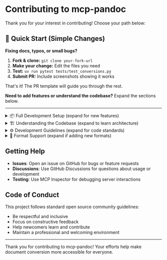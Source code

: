 # Contributing to mcp-pandoc

Thank you for your interest in contributing! Choose your path below:

## 🚀 Quick Start (Simple Changes)

**Fixing docs, typos, or small bugs?**

1. **Fork & clone:** `git clone your-fork-url`
2. **Make your change:** Edit the files you need
3. **Test:** `uv run pytest tests/test_conversions.py` 
4. **Submit PR:** Include screenshots showing it works

That's it! The PR template will guide you through the rest.

**Need to add features or understand the codebase?** Expand the sections below.

---

<details>
<summary>📦 Full Development Setup (expand for new features)</summary>

## Prerequisites

### Required Dependencies
```bash
# Core dependencies (required for all development)
# macOS
brew install pandoc uv

# Ubuntu/Debian  
sudo apt-get install pandoc
pip install uv

# Windows
# Download pandoc from: https://pandoc.org/installing.html
pip install uv
```

### Optional: PDF Support
If working with PDF conversion features:

```bash
# macOS
brew install texlive

# Ubuntu/Debian
sudo apt-get install texlive-xetex

# Windows
# Install MiKTeX or TeX Live from:
# https://miktex.org/ or https://tug.org/texlive/
```

## Development Setup

1. **Clone and setup:**
   ```bash
   git clone https://github.com/vivekVells/mcp-pandoc.git
   cd mcp-pandoc
   uv sync
   ```

2. **Test everything works:**
   ```bash
   uv run pytest tests/test_conversions.py
   uv run mcp-pandoc
   ```

</details>

<details>
<summary>🏗️ Understanding the Codebase (expand to learn architecture)</summary>

## Project Structure

```
/mcp-pandoc/
├── src/mcp_pandoc/
│   ├── __init__.py              # Entry point
│   └── server.py                # Main MCP server implementation
├── tests/
│   ├── fixtures/                # Test input files for all formats
│   ├── output/                  # Test output directory  
│   └── test_conversions.py      # Comprehensive format testing
├── README.md                    # User documentation
├── CHEATSHEET.md               # Quick reference guide
└── pyproject.toml              # Python project configuration
```

## Core Architecture
- **MCP Server**: Implements Model Context Protocol for document conversion
- **Primary Tool**: `convert-contents` handles all format conversions
- **Supported Formats**: 10 formats with bidirectional conversion support
- **Format Categories**:
  - **Basic**: md, html, txt, ipynb, odt (can display converted content)
  - **Advanced**: pdf, docx, rst, latex, epub (require output file paths)

## Key Files
- `src/mcp_pandoc/server.py`: Core server implementation with tool definitions
- `tests/test_conversions.py`: Parametrized testing for all format combinations
- `pyproject.toml`: Dependencies and build configuration

</details>

<details>
<summary>⚙️ Development Guidelines (expand for code standards)</summary>

## Code Quality Standards

1. **Follow Existing Patterns**: 
   - Study `src/mcp_pandoc/server.py` for coding style
   - Use async/await patterns for MCP operations
   - Implement comprehensive error handling

2. **Type Hints**: All functions should include proper type annotations

3. **Error Handling**: Provide clear, actionable error messages
   ```python
   # Good
   raise ValueError(f"Output file path is required for {output_format} format")
   
   # Bad  
   raise ValueError("Invalid format")
   ```

4. **JSON Schema Validation**: New parameters must include proper schema definitions

## Testing Requirements

1. **Run Tests**: Always run the full test suite before submitting changes
   ```bash
   uv run pytest tests/test_conversions.py
   ```

2. **Add Tests**: New functionality must include corresponding tests

3. **Test Coverage**: The project uses parametrized testing to verify all format combinations work correctly

4. **Manual Testing**: Test with MCP Inspector if making server changes:
   ```bash
   npx @modelcontextprotocol/inspector uv --directory $(pwd) run mcp-pandoc
   ```

## Documentation Requirements

1. **Update README.md**: Document new features with clear examples
2. **Update CHEATSHEET.md**: Add quick reference examples for new functionality  
3. **Update Tool Descriptions**: Modify docstrings in `server.py` for parameter changes
4. **Version Documentation**: Note any breaking changes or new requirements

</details>

<details>
<summary>🔄 Format Support (expand if adding new formats)</summary>

## Current Support Matrix
- **Bidirectional**: md ↔ html ↔ txt ↔ docx ↔ rst ↔ latex ↔ epub ↔ ipynb ↔ odt
- **Output Only**: PDF (can convert TO PDF, but not FROM PDF)
- **Special Features**: DOCX reference document styling

## Adding New Formats
1. Update `SUPPORTED_FORMATS` in `server.py`
2. Add to JSON Schema enum validation
3. Create test fixtures in `tests/fixtures/`
4. Update documentation and conversion matrix
5. Test all bidirectional conversions

</details>

## Getting Help

- **Issues**: Open an issue on GitHub for bugs or feature requests
- **Discussions**: Use GitHub Discussions for questions about usage or development
- **Testing**: Use MCP Inspector for debugging server interactions

## Code of Conduct

This project follows standard open source community guidelines:
- Be respectful and inclusive
- Focus on constructive feedback
- Help newcomers learn and contribute
- Maintain a professional and welcoming environment

---

Thank you for contributing to mcp-pandoc! Your efforts help make document conversion more accessible for everyone.
